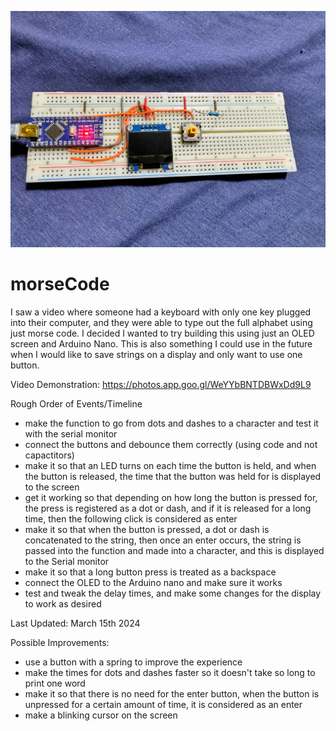![](morseCodeBreadboard.jpg)


# morseCode
I saw a video where someone had a keyboard with only one key plugged into their computer, and they were able to type out the full alphabet using just morse code. I decided I wanted to try building this using just an OLED screen and Arduino Nano. This is also something I could use in the future when I would like to save strings on a display and only want to use one button.


Video Demonstration: 
https://photos.app.goo.gl/WeYYbBNTDBWxDd9L9

Rough Order of Events/Timeline
- make the function to go from dots and dashes to a character and test it with the serial monitor
- connect the buttons and debounce them correctly (using code and not capactitors)
- make it so that an LED turns on each time the button is held, and when the button is released, the time that the button was held for is displayed to the screen
- get it working so that depending on how long the button is pressed for, the press is registered as a dot or dash, and if it is released for a long time, then the following click is considered as enter
- make it so that when the button is pressed, a dot or dash is concatenated to the string, then once an enter occurs, the string is passed into the function and made into a character, and this is displayed to the Serial monitor
- make it so that a long button press is treated as a backspace
- connect the OLED to the Arduino nano and make sure it works
- test and tweak the delay times, and make some changes for the display to work as desired

Last Updated: March 15th 2024 

Possible Improvements: 
- use a button with a spring to improve the experience
- make the times for dots and dashes faster so it doesn't take so long to print one word
- make it so that there is no need for the enter button, when the button is unpressed for a certain amount of time, it is considered as an enter
- make a blinking cursor on the screen 

